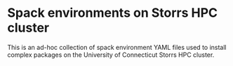 # Spack environments on Storrs HPC cluster

This is an ad-hoc collection of spack environment YAML files used to
install complex packages on the University of Connecticut Storrs HPC
cluster.
